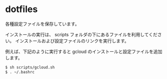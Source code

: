 # dotfiles

各種設定ファイルを保存しています。

インストールの実行は、 scripts フォルダの下にあるファイルを利用してください。
インストールおよび設定ファイルのリンクを実行します。

例えば、下記のように実行すると gcloud のインストールと設定ファイルを追加します。

```sh
$ sh scripts/gcloud.sh
$ . ~/.bashrc
```

